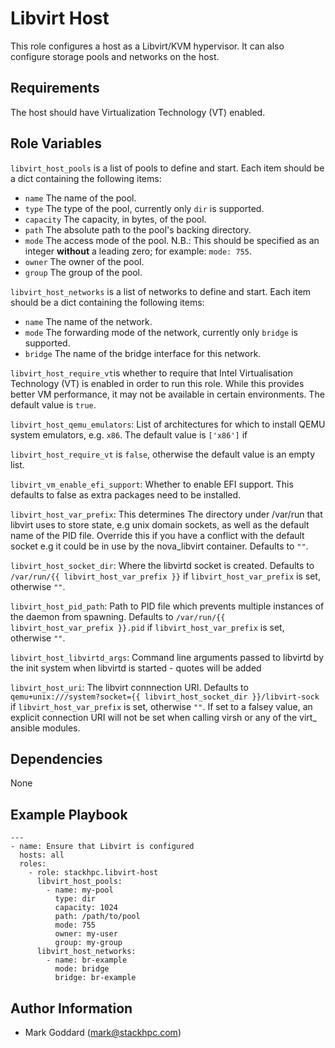 Libvirt Host
============

This role configures a host as a Libvirt/KVM hypervisor. It can also configure
storage pools and networks on the host.

Requirements
------------

The host should have Virtualization Technology (VT) enabled.

Role Variables
--------------

`libvirt_host_pools` is a list of pools to define and start. Each item
should be a dict containing the following items:
- `name` The name of the pool.
- `type` The type of the pool, currently only `dir` is supported.
- `capacity`  The capacity, in bytes, of the pool.
- `path` The absolute path to the pool's backing directory.
- `mode` The access mode of the pool. N.B.: This should be specified as an
  integer **without** a leading zero; for example: `mode: 755`.
- `owner` The owner of the pool.
- `group` The group of the pool.

`libvirt_host_networks` is a list of networks to define and start. Each item
should be a dict containing the following items:
- `name` The name of the network.
- `mode` The forwarding mode of the network, currently only `bridge` is
  supported.
- `bridge` The name of the bridge interface for this network.

`libvirt_host_require_vt`is whether to require that Intel Virtualisation
Technology (VT) is enabled in order to run this role. While this provides
better VM performance, it may not be available in certain environments. The
default value is `true`.

`libvirt_host_qemu_emulators`: List of architectures for which to install QEMU
system emulators, e.g.  `x86`. The default value is `['x86']` if

`libvirt_host_require_vt` is `false`, otherwise the default value is an empty
list.

`libvirt_vm_enable_efi_support`: Whether to enable EFI support. This defaults 
to false as extra packages need to be installed.

`libvirt_host_var_prefix`: This determines The directory under /var/run that libvirt
uses to store state, e.g unix domain sockets, as well as the default name of the 
PID file. Override this if you have a conflict with the default socket e.g it 
could be in use by the nova_libvirt container. Defaults to `""`.

`libvirt_host_socket_dir`: Where the libvirtd socket is created. Defaults to
`/var/run/{{ libvirt_host_var_prefix }}` if `libvirt_host_var_prefix` is set,
otherwise `""`.

`libvirt_host_pid_path`: Path to PID file which prevents multiple instances of
the daemon from spawning. Defaults to `/var/run/{{ libvirt_host_var_prefix }}.pid` 
if `libvirt_host_var_prefix` is set, otherwise `""`.

`libvirt_host_libvirtd_args`: Command line arguments passed to libvirtd by the
init system when libvirtd is started - quotes will be added

`libvirt_host_uri`: The libvirt connnection URI. Defaults to 
`qemu+unix:///system?socket={{ libvirt_host_socket_dir }}/libvirt-sock` if
`libvirt_host_var_prefix` is set, otherwise `""`. If set to a falsey value,
an explicit connection URI will not be set when calling virsh or any of
the virt_ ansible modules.

Dependencies
------------

None

Example Playbook
----------------

    ---
    - name: Ensure that Libvirt is configured
      hosts: all
      roles:
        - role: stackhpc.libvirt-host
          libvirt_host_pools:
            - name: my-pool
              type: dir
              capacity: 1024
              path: /path/to/pool
              mode: 755
              owner: my-user
              group: my-group
          libvirt_host_networks:
            - name: br-example
              mode: bridge
              bridge: br-example

Author Information
------------------

- Mark Goddard (<mark@stackhpc.com>)
